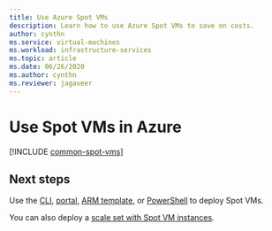 ```yaml
---
title: Use Azure Spot VMs
description: Learn how to use Azure Spot VMs to save on costs.
author: cynthn
ms.service: virtual-machines
ms.workload: infrastructure-services
ms.topic: article
ms.date: 06/26/2020
ms.author: cynthn
ms.reviewer: jagaveer
---
```



# Use Spot VMs in Azure


[!INCLUDE [common-spot-vms](../../../includes/virtual-machines-common-spot-vms.md)]  



## Next steps
Use the [CLI](spot-cli.md), [portal](../windows/spot-portal.md), [ARM template](spot-template.md), or [PowerShell](../windows/spot-powershell.md) to deploy Spot VMs.

You can also deploy a [scale set with Spot VM instances](../../virtual-machine-scale-sets/use-spot.md).
